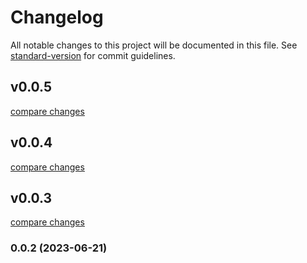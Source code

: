 # Changelog

All notable changes to this project will be documented in this file. See [standard-version](https://github.com/conventional-changelog/standard-version) for commit guidelines.

## v0.0.5

[compare changes](https://github.com/fumeapp/unoui/compare/v0.0.4...v0.0.5)

## v0.0.4

[compare changes](https://github.com/fumeapp/unoui/compare/v0.0.3...v0.0.4)

## v0.0.3

[compare changes](https://github.com/fumeapp/unoui/compare/v0.0.2...v0.0.3)

### 0.0.2 (2023-06-21)
